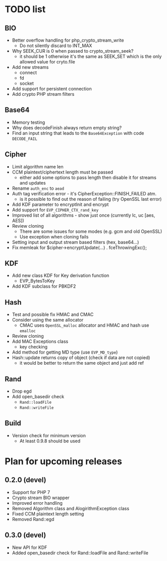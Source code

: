 # TODO list

## BIO
- Better overflow handling for php_crypto_stream_write
  - Do not silently discard to INT_MAX
- Why SEEK_CUR is 0 when passed to crypto_stream_seek?
  - it should be 1 otherwise it's the same as SEEK_SET which is the only allowed value for cryto.file
- Add new streams
  - connect
  - fd
  - socket
- Add support for persistent connection
- Add crypto PHP stream filters

## Base64
- Memory testing
- Why does decodeFinish always return empty string?
- Find an input string that leads to the `Base64Exception` with code `DECODE_FAIL`

## Cipher
- Limit algorithm name len
- CCM plaintext/ciphertext length must be passed
  - either add some options to pass length then disable it for streams and updates
- Rename `auth_enc` to `aead`
- Auth tag verification error - it's CipherException::FINISH_FAILED atm.
  - is it possible to find out the reason of failing (try OpenSSL last error)
- Add KDF parameter to encryptInit and encrypt
- Add support for `EVP_CIPHER_CTX_rand_key`
- Improved list of all algorithms - show just once (currently lc, uc [aes, AES])
- Review cloning
  - There are some issues for some modes (e.g. gcm and old OpenSSL)
  - Use exception when cloning fails
- Setting input and output stream based filters (hex, base64...)
- Fix memleak for $cipher->encryptUpdate(...) . fceThrowingExc();

## KDF
- Add new class KDF for Key derivation function
  - EVP_BytesToKey
- Add KDF subclass for PBKDF2

## Hash
- Test and possible fix HMAC and CMAC
- Consider using the same allocator
  - CMAC uses `OpenSSL_malloc` allocator and HMAC and hash use `emalloc`
- Review cloning
- Add MAC Exceptions class
  - key checking
- Add method for getting MD type (use `EVP_MD_type`)
- Hash::update returns copy of object (check if data are not copied)
  - it would be better to return the same object and just add ref

## Rand
- Drop egd
- Add open_basedir check
  - `Rand::loadFile`
  - `Rand::writeFile`

## Build
- Version check for minimum version
  - At least 0.9.8 should be used

# Plan for upcoming releases

## 0.2.0 (devel)
- Support for PHP 7
- Crypto stream BIO wrapper
- Improved error handling
- Removed Algorithm class and AlogirithmException class
- Fixed CCM plaintext length setting
- Removed Rand::egd

## 0.3.0 (devel)
- New API for KDF
- Added open_basedir check for Rand::loadFile and Rand::writeFile

